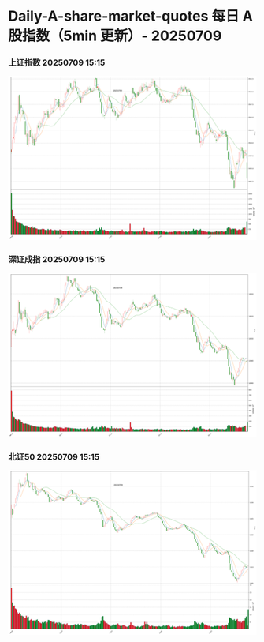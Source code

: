 
# Daily-A-share-market-quotes 每日 A 股指数（5min 更新）- 20250709

### 上证指数 20250709 15:15
![](./fig/2025/7/20250709-sh000001.png)

### 深证成指 20250709 15:15
![](./fig/2025/7/20250709-sz399001.png)

### 北证50 20250709 15:15
![](./fig/2025/7/20250709-bj899050.png)
